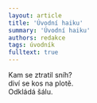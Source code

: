 ```yaml
---
layout: article
title: 'Úvodní haiku'
summary: 'Úvodní haiku'
authors: redakce
tags: úvodník
fulltext: true
---
```


Kam se ztratil sníh?<br>
diví se kos na plotě.<br>
Odkládá šálu.
